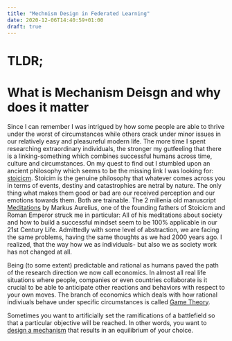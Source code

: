 ```yaml
---
title: "Mechnism Design in Federated Learning"
date: 2020-12-06T14:40:59+01:00
draft: true
---
```

# TLDR;



# What is Mechanism Deisgn and why does it matter

Since I can remember I was intrigued by how some people are able to thrive under the worst of circumstances while others crack under minor issues in our relatively easy and pleasureful modern life. The more time I spent researching extraordinary individuals, the stronger my gutfeeling that there is a linking-something which combines successful humans across time, culture and circumstances. On my quest to find out I stumbled upon an ancient philosophy which seems to be the missing link I was looking for: [stoicicm](https://en.wikipedia.org/wiki/Stoicism#:~:text=Stoicism%20is%20a%20school%20of,views%20on%20the%20natural%20world). Stoicim is the genuine philosophy that whatever comes across you in terms of events, destiny and catastrophies are netral by nature. The only thing what makes them good or bad are our received perception and our emotions towards them. Both are trainable. The 2 millenia old manuscript [Meditations](https://en.wikipedia.org/wiki/Meditations) by Markus Aurelius, one of the founding fathers of Stoicicm and Roman Emperor struck me in particular: All of his meditations about society and how to build a successful mindset seem to be 100% applicable in our 21st Century Life. Admittedly with some level of abstraction, we are facing the same problems, having the same thoughts as we had 2000 years ago. I realized, that the way how we as individuals- but also we as society work has not changed at all.


Being (to some extent) predictable and rational as humans paved the path of the research direction we now call economics. In almost all real life situations where people, companies or even countries collaborate is it crucial to be able to anticipate other reactions and behaviors with respect to your own moves. The branch of economics which deals with how rational indiviuals behave under specific circumstances is called [Game Theory](https://en.wikipedia.org/wiki/Game_theory). 

Sometimes you want to artificially set the ramifications of a battlefield so that a particular objective will be reached. In other words, you want to [design a mechanism](https://en.wikipedia.org/wiki/Mechanism_design#:~:text=Mechanism%20design%20is%20a%20field,settings%2C%20where%20players%20act%20rationally.) that results in an equilibrium of your choice. 

